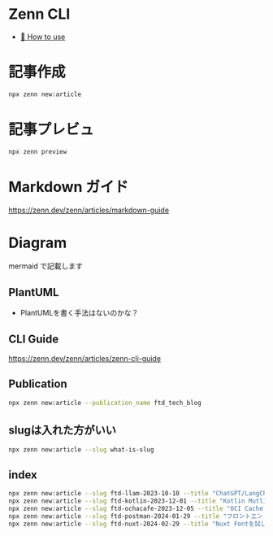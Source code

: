 # Zenn CLI

* [📘 How to use](https://zenn.dev/zenn/articles/zenn-cli-guide)

# 記事作成
```bash
npx zenn new:article
```

# 記事プレビュ
```bash
npx zenn preview
```

# Markdown ガイド
https://zenn.dev/zenn/articles/markdown-guide

# Diagram
mermaid で記載します

## PlantUML
- PlantUMLを書く手法はないのかな？

## CLI Guide
https://zenn.dev/zenn/articles/zenn-cli-guide

## Publication
``` bash
npx zenn new:article --publication_name ftd_tech_blog
```

## slugは入れた方がいい
``` bash
npx zenn new:article --slug what-is-slug
```


## index
```bash
npx zenn new:article --slug ftd-llam-2023-10-10 --title "ChatGPT/LangChainによるチャットシステム構築実践入門 から" --type tech --publication-name ftd_tech_blog 
npx zenn new:article --slug ftd-kotlin-2023-12-01 --title "Kotlin Mutliplatform Watch party & Recap" --type tech --publication-name ftd_tech_blog 
npx zenn new:article --slug ftd-ochacafe-2023-12-05 --title "OCI Cache with Redisでキャッシュ管理" --type tech --publication-name ftd_tech_blog 
npx zenn new:article --slug ftd-postman-2024-01-29 --title "フロントエンドにこそおすすめしたいPostman" --type tech --publication-name ftd_tech_blog 
npx zenn new:article --slug ftd-nuxt-2024-02-29 --title "Nuxt Fontを試してみた" --type tech --publication-name ftd_tech_blog 
 ```
